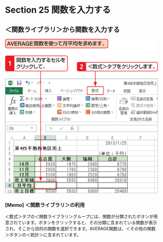 # Section 25 関数を入力する

## ＜関数ライブラリ＞から関数を入力する

![](001.png)

### [Memo] ＜関数ライブラリ＞の利用

＜数式＞タブの＜関数ライブラリ＞グループには、関数が分類されたボタンが用意されています。ボタンをクリックすると、その分類に含まれている関数が表示され、そこから目的の関数を選択できます。AVERAGE関数は、＜その他の関数＞ボタンの＜統計＞に含まれています。
